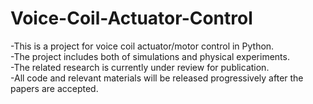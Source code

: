 # Voice-Coil-Actuator-Control
-This is a project for voice coil actuator/motor control in Python.  
-The project includes both of simulations and physical experiments.  
-The related research is currently under review for publication.  
-All code and relevant materials will be released progressively after the papers are accepted.
